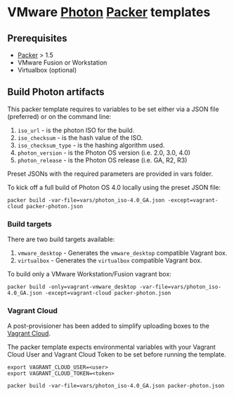 # VMware [Photon](https://github.com/vmware/photon) [Packer](http://packer.io) templates

## Prerequisites

* [Packer](http://packer.io) > 1.5
* VMware Fusion or Workstation
* Virtualbox (optional)

## Build Photon artifacts

This packer template requires to variables to be set either via a JSON file (preferred) or on the command line:

1. `iso_url` - is the photon ISO for the build.
1. `iso_checksum` - is the hash value of the ISO.
1. `iso_checksum_type` - is the hashing algorithm used.
1. `photon_version` - is the Photon OS version (i.e. 2.0, 3.0, 4.0)
1. `photon_release` - is the Photon OS release (i.e. GA, R2, R3)

Preset JSONs with the required parameters are provided in vars folder.

To kick off a full build of Photon OS 4.0 locally using the preset JSON file:

```shell
packer build -var-file=vars/photon_iso-4.0_GA.json -except=vagrant-cloud packer-photon.json
```

### Build targets

There are two build targets available:

1. `vmware_desktop` - Generates the `vmware_desktop` compatible Vagrant box.
1. `virtualbox` - Generates the `virtualbox` compatible Vagrant box.

To build only a VMware Workstation/Fusion vagrant box:

```shell
packer build -only=vagrant-vmware_desktop -var-file=vars/photon_iso-4.0_GA.json -except=vagrant-cloud packer-photon.json
```

### Vagrant Cloud

A post-provisioner has been added to simplify uploading boxes to the [Vagrant Cloud](https://app.vagrantup.com/vmware/photon).

The packer template expects environmental variables with your Vagrant Cloud User and Vagrant Cloud Token to be set before running the template.

```
export VAGRANT_CLOUD_USER=<user>
export VAGRANT_CLOUD_TOKEN=<token>
```

```shell
packer build -var-file=vars/photon_iso-4.0_GA.json packer-photon.json
```


